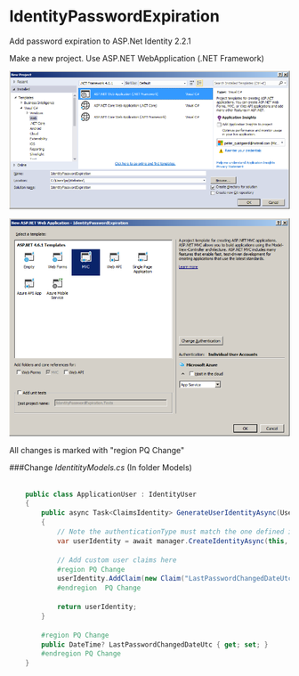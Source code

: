 # IdentityPasswordExpiration

Add password expiration to ASP.Net Identity 2.2.1

Make a new project. Use ASP.NET WebApplication (.NET Framework) 


![Image01](https://raw.githubusercontent.com/PeterQuistgaard/IdentityPasswordExpiration/master/image01.png)



![Image02](https://raw.githubusercontent.com/PeterQuistgaard/IdentityPasswordExpiration/master/image02.png)

All changes is marked with "region PQ Change"

###Change *IdentitityModels.cs* (In folder Models)

```C#

    public class ApplicationUser : IdentityUser
    {
        public async Task<ClaimsIdentity> GenerateUserIdentityAsync(UserManager<ApplicationUser> manager)
        {
            // Note the authenticationType must match the one defined in CookieAuthenticationOptions.AuthenticationType
            var userIdentity = await manager.CreateIdentityAsync(this, DefaultAuthenticationTypes.ApplicationCookie);

            // Add custom user claims here
            #region PQ Change
            userIdentity.AddClaim(new Claim("LastPasswordChangedDateUtc", (this.LastPasswordChangedDateUtc + "" ?? "")));
            #endregion  PQ Change
            
            return userIdentity;
        }

        #region PQ Change
        public DateTime? LastPasswordChangedDateUtc { get; set; }
        #endregion PQ Change
    }
    
```
